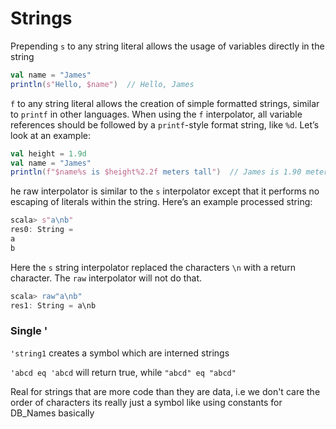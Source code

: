 # Strings

Prepending `s` to any string literal allows the usage of variables directly in the string

```scala
val name = "James"
println(s"Hello, $name")  // Hello, James
```

`f` to any string literal allows the creation of simple formatted strings, similar to `printf` in other languages. When using the `f` interpolator, all variable references should be followed by a `printf`-style format string, like `%d`. Let’s look at an example:

```scala
val height = 1.9d
val name = "James"
println(f"$name%s is $height%2.2f meters tall")  // James is 1.90 meters tall
```

he raw interpolator is similar to the `s` interpolator except that it performs no escaping of literals within the string. Here’s an example processed string:

```scala
scala> s"a\nb"
res0: String =
a
b
```

Here the `s` string interpolator replaced the characters `\n` with a return character. The `raw` interpolator will not do that.

```scala
scala> raw"a\nb"
res1: String = a\nb
```

### Single '

`'string1` creates a symbol which are interned strings

`'abcd eq 'abcd` will return true, while `"abcd" eq "abcd"`

Real for strings that are more code than they are data, i.e we don't care the order of characters its really just a symbol like using constants for DB_Names basically